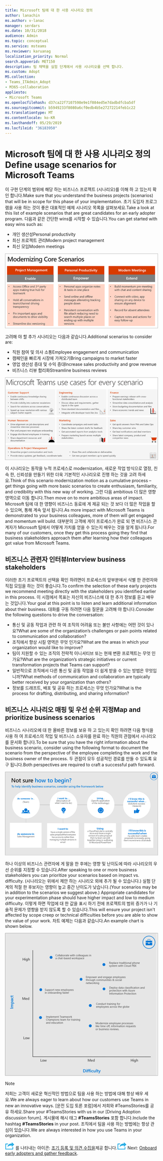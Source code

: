 ```yaml
---
title: Microsoft 팀에 대 한 사용 시나리오 정의
author: lanachin
ms.author: v-lanac
manager: serdars
ms.date: 10/31/2018
audience: Admin
ms.topic: conceptual
ms.service: msteams
ms.reviewer: karuanag
localization_priority: Normal
search.appverid: MET150
description: 팀 채택을 실험 단계에서 사용 시나리오를 선택 합니다.
ms.custom: Adopt
MS.collection:
- Teams_ITAdmin_Adopt
- M365-collaboration
appliesto:
- Microsoft Teams
ms.openlocfilehash: d37ca22f7107598e9e1f084ed5e7dadbdfcba5df
ms.sourcegitcommit: b5949233f8080a6cf0edb4b5e27272214feb1c22
ms.translationtype: MT
ms.contentlocale: ko-KR
ms.lasthandoff: 05/29/2019
ms.locfileid: "36183950"
---
```

# <a name="define-usage-scenarios-for-microsoft-teams"></a><span data-ttu-id="207b7-103">Microsoft 팀에 대 한 사용 시나리오 정의</span><span class="sxs-lookup"><span data-stu-id="207b7-103">Define usage scenarios for Microsoft Teams</span></span>

<span data-ttu-id="207b7-104">이 구현 단계의 범위에 해당 하는 비즈니스 프로젝트 (시나리오)를 이해 하 고 있는지 확인 합니다.</span><span class="sxs-lookup"><span data-stu-id="207b7-104">Make sure that you understand the business projects (scenarios) that will be in scope for this phase of your implementation.</span></span> <span data-ttu-id="207b7-105">초기 도입자 프로그램을 사용 하는 것이 좋은 대표적인 예제 시나리오 목록을 살펴보세요.</span><span class="sxs-lookup"><span data-stu-id="207b7-105">Take a look at this list of example scenarios that are great candidates for an early adopter program.</span></span> <span data-ttu-id="207b7-106">다음과 같은 간단한 wins를 시작할 수 있습니다.</span><span class="sxs-lookup"><span data-stu-id="207b7-106">You can get started with easy wins such as:</span></span>

- <span data-ttu-id="207b7-107">개인 생산성</span><span class="sxs-lookup"><span data-stu-id="207b7-107">Personal productivity</span></span>
- <span data-ttu-id="207b7-108">최신 프로젝트 관리</span><span class="sxs-lookup"><span data-stu-id="207b7-108">Modern project management</span></span>
- <span data-ttu-id="207b7-109">최신 모임</span><span class="sxs-lookup"><span data-stu-id="207b7-109">Modern meetings</span></span>

![세 가지 핵심 시나리오를 보여 주는 그림](media/teams-adoption-modernizing-core-scenarios.png)

<span data-ttu-id="207b7-111">고려해 야 할 추가 시나리오는 다음과 같습니다.</span><span class="sxs-lookup"><span data-stu-id="207b7-111">Additional scenarios to consider are:</span></span>

- <span data-ttu-id="207b7-112">직원 참여 및 의사 소통</span><span class="sxs-lookup"><span data-stu-id="207b7-112">Employee engagement and communication</span></span>
- <span data-ttu-id="207b7-113">캠페인을 빠르게 시장에 가져오기</span><span class="sxs-lookup"><span data-stu-id="207b7-113">Bring campaigns to market faster</span></span>
- <span data-ttu-id="207b7-114">영업 생산성 증대 및 수익 증대</span><span class="sxs-lookup"><span data-stu-id="207b7-114">Increase sales productivity and grow revenue</span></span>
- <span data-ttu-id="207b7-115">비즈니스 리뷰 합리화</span><span class="sxs-lookup"><span data-stu-id="207b7-115">Streamline business reviews</span></span>

![각 시나리오에 대 한 팀 사용 사례 그림](media/teams-adoption-use-cases.png)

<span data-ttu-id="207b7-117">이 시나리오는 동작을 누적 프로세스로 modernization, 새로운 작업 방식으로 열정, 친숙 한, 신뢰성을 만들기 위한 더욱 기본적인 시나리오로 진행 하는 것을 고려 하세요.</span><span class="sxs-lookup"><span data-stu-id="207b7-117">Think of this scenario modernization motion as a cumulative process – get things going with more basic scenarios to create enthusiasm, familiarity, and credibility with this new way of working.</span></span> <span data-ttu-id="207b7-118">그런 다음 ambitious 더 많은 영향 영역으로 이동 합니다.</span><span class="sxs-lookup"><span data-stu-id="207b7-118">Then move on to more ambitious areas of impact.</span></span> <span data-ttu-id="207b7-119">Microsoft 팀에 대 한 영향이 비즈니스 동료에 게 제공 되는 것 보다 더 많은 작업을 할 수 있으며, 통해 계속 앞서 됩니다.</span><span class="sxs-lookup"><span data-stu-id="207b7-119">As more impact with Microsoft Teams is demonstrated to your business colleagues, more of them will get engaged and momentum will build.</span></span> <span data-ttu-id="207b7-120">대부분의 고객에 게이 프로세스가 완료 되 면 비즈니스 관계자가 Microsoft 팀에서 어떻게 가치를 얻을 수 있는지 배우는 것을 알게 됩니다.</span><span class="sxs-lookup"><span data-stu-id="207b7-120">For many of our customers, once they get this process going they find that business stakeholders approach them after learning how their colleagues got value from Microsoft Teams.</span></span>

## <a name="interview-business-stakeholders"></a><span data-ttu-id="207b7-121">비즈니스 관련자 인터뷰</span><span class="sxs-lookup"><span data-stu-id="207b7-121">Interview business stakeholders</span></span>

<span data-ttu-id="207b7-122">이러한 초기 프로젝트의 선택을 확인 하려면이 프로세스의 앞부분에서 식별 한 관련자와 직접 모임을 하는 것이 좋습니다.</span><span class="sxs-lookup"><span data-stu-id="207b7-122">To confirm the selection of these early projects we recommend meeting directly with the stakeholders you identified earlier in this process.</span></span> <span data-ttu-id="207b7-123">이 시점에서 목표는 자신의 비즈니스에 대 한 추가 정보를 듣고 배우는 것입니다.</span><span class="sxs-lookup"><span data-stu-id="207b7-123">Your goal at this point is to listen and learn additional information about their business.</span></span> <span data-ttu-id="207b7-124">대화를 구동 하려면 다음 질문을 고려해 야 합니다.</span><span class="sxs-lookup"><span data-stu-id="207b7-124">Consider the following questions to drive the conversation:</span></span>

- <span data-ttu-id="207b7-125">통신 및 공동 작업과 관련 하 여 조직의 어려움 또는 불만 사항에는 어떤 것이 있나요?</span><span class="sxs-lookup"><span data-stu-id="207b7-125">What are some of the organization’s challenges or pain points related to communication and collaboration?</span></span>
- <span data-ttu-id="207b7-126">조직에서 향상 시킬 영역은 무엇 인가요?</span><span class="sxs-lookup"><span data-stu-id="207b7-126">What are the areas in which your organization would like to improve?</span></span>
- <span data-ttu-id="207b7-127">팀이 지원할 수 있는 조직의 전략적 이니셔티브 또는 현재 변환 프로젝트는 무엇 인가요?</span><span class="sxs-lookup"><span data-stu-id="207b7-127">What are the organization’s strategic initiatives or current transformation projects that Teams can support?</span></span>
- <span data-ttu-id="207b7-128">일반적으로 조직에서 다른 통신 및 공동 작업을 더 쉽게 받을 수 있는 방법은 무엇입니까?</span><span class="sxs-lookup"><span data-stu-id="207b7-128">What methods of communication and collaboration are typically better received by your organization than others?</span></span>
- <span data-ttu-id="207b7-129">정보를 드래프트, 배포 및 공유 하는 프로세스는 무엇 인가요?</span><span class="sxs-lookup"><span data-stu-id="207b7-129">What is the process for drafting, distributing, and sharing information?</span></span>

## <a name="map-and-prioritize-business-scenarios"></a><span data-ttu-id="207b7-130">비즈니스 시나리오 매핑 및 우선 순위 지정</span><span class="sxs-lookup"><span data-stu-id="207b7-130">Map and prioritize business scenarios</span></span>

<span data-ttu-id="207b7-131">비즈니스 시나리오에 대 한 올바른 정보를 보유 하 고 있는지 확인 하려면 다음 형식을 사용 하 여 프로세스의 작업 및 비즈니스 소유자를 완료 하는 직원의 관점에서 시나리오를 문서화 합니다.</span><span class="sxs-lookup"><span data-stu-id="207b7-131">To be sure that you have the right information about the business scenario, consider using the following format to document the scenario from the perspective of the employee completing the work and the business owner of the process.</span></span> <span data-ttu-id="207b7-132">두 관점이 모두 성공적인 경로를 만들 수 있도록 요구 됩니다.</span><span class="sxs-lookup"><span data-stu-id="207b7-132">Both perspectives are required to craft a successful path forward.</span></span>

![시나리오를 식별 하는 프레임 워크의 그림](media/teams-adoption-identify-scenarios.png)

<span data-ttu-id="207b7-134">하나 이상의 비즈니스 관련자에 게 말을 한 후에는 영향 및 난이도에 따라 시나리오의 우선 순위를 지정할 수 있습니다.</span><span class="sxs-lookup"><span data-stu-id="207b7-134">After speaking to one or more business stakeholders you can prioritize your scenarios based on impact vs. difficulty.</span></span> <span data-ttu-id="207b7-135">(시나리오는 위에서 제안 하는 시나리오 외에 추가 될 수 있습니다.) 실험 단계의 적절 한 후보자는 영향이 높고 중간 난이도가 낮습니다.</span><span class="sxs-lookup"><span data-stu-id="207b7-135">(Your scenarios may be in addition to the scenarios we suggest above.) Appropriate candidates for your experimentation phase should have higher impact and low to medium difficulty.</span></span> <span data-ttu-id="207b7-136">이렇게 하면 작업에 대 한 값을 표시 하기 전에 프로젝트의 범위 증가가 나 기술적 문제가 영향을 받지 않도록 할 수 있습니다.</span><span class="sxs-lookup"><span data-stu-id="207b7-136">This will ensure your project isn't affected by scope creep or technical difficulties before you are able to show the value of your work.</span></span> <span data-ttu-id="207b7-137">차트 예제는 다음과 같습니다.</span><span class="sxs-lookup"><span data-stu-id="207b7-137">An example chart is shown below.</span></span>

![시나리오 영향 및 난이도를 보여 주는 그림](media/teams-adoption-impact-difficulty.png)

> [!Note]
> <span data-ttu-id="207b7-139">저희는 고객이 새로운 혁신적인 방법으로 팀을 사용 하는 방법에 대해 항상 배우 세요.</span><span class="sxs-lookup"><span data-stu-id="207b7-139">We are always eager to learn about how our customers use Teams in new an innovative ways.</span></span> <span data-ttu-id="207b7-140">[운전 도입 토론 포럼]에서 저희와 #TeamsStories를 공유 하세요.</span><span class="sxs-lookup"><span data-stu-id="207b7-140">Share your #TeamsStories with us in our [Driving Adoption discussion forum].</span></span> <span data-ttu-id="207b7-141">게시물에 해시 태그 **#TeamsStories** 포함 합니다.</span><span class="sxs-lookup"><span data-stu-id="207b7-141">Include the hashtag **#TeamsStories** in your post.</span></span> <span data-ttu-id="207b7-142">조직에서 팀을 사용 하는 방법에는 항상 관심이 있습니다.</span><span class="sxs-lookup"><span data-stu-id="207b7-142">We are always interested in how you use Teams in your organization.</span></span>

<span data-ttu-id="207b7-143">![초기에 다음 단계](media/teams-adoption-next-icon.png) 를 나타내는 아이콘: [조기 등록 및 의견 수집을](teams-adoption-onboard-early-adopters.md)제공 합니다.</span><span class="sxs-lookup"><span data-stu-id="207b7-143">![An icon representing the next step](media/teams-adoption-next-icon.png) Next: [Onboard early adopters and gather feedback](teams-adoption-onboard-early-adopters.md).</span></span>
